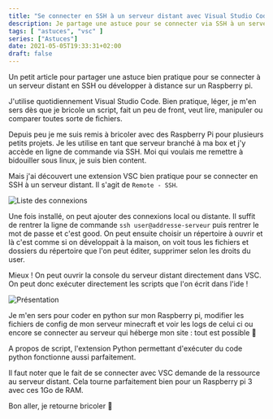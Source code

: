 ```yaml
---
title: "Se connecter en SSH à un serveur distant avec Visual Studio Code"
description: Je partage une astuce pour se connecter via SSH à un serveur distant graâce à Visual Studio Code
tags: [ "astuces", "vsc" ]
series: ["Astuces"]
date: 2021-05-05T19:33:31+02:00
draft: false
---
```


Un petit article pour partager une astuce bien pratique pour se connecter à un serveur distant en SSH ou développer à distance sur un Raspberry pi.

J'utilise quotidiennement Visual Studio Code. Bien pratique, léger, je m'en sers dès que je bricole un script, fait un peu de front, veut lire, manipuler ou comparer toutes sorte de fichiers.

Depuis peu je me suis remis à bricoler avec des Raspberry Pi pour plusieurs petits projets. Je les utilise en tant que serveur branché à ma box et j'y accède en ligne de commande via SSH. Moi qui voulais me remettre à bidouiller sous linux, je suis bien content.

Mais j'ai découvert une extension VSC bien pratique pour se connecter en SSH à un serveur distant. Il s'agit de `Remote - SSH`.

![Liste des connexions](/img/ssh-vsc-list-connexion.png)

Une fois installé, on peut ajouter des connexions local ou distante. Il suffit de rentrer la ligne de commande `ssh user@addresse-serveur` puis rentrer le mot de passe et c'est good. On peut ensuite choisir un répertoire à ouvrir et là c'est comme si on développait à la maison, on voit tous les fichiers et dossiers du répertoire que l'on peut éditer, supprimer selon les droits du user.

Mieux ! On peut ouvrir la console du serveur distant directement dans VSC. On peut donc exécuter directement les scripts que l'on écrit dans l'ide !

![Présentation](/img/ssh-vsc-presentation.png)

Je m'en sers pour coder en python sur mon Raspberry pi, modifier les fichiers de config de mon serveur minecraft et voir les logs de celui ci ou encore se connecter au serveur qui héberge mon site : tout est possible 🙂

A propos de script, l'extension Python permettant d'exécuter du code python fonctionne aussi parfaitement.

Il faut noter que le fait de se connecter avec VSC demande de la ressource au serveur distant. Cela tourne parfaitement bien pour un Raspberry pi 3 avec ces 1Go de RAM.

Bon aller, je retourne bricoler 🙂